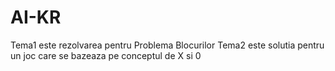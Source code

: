 # AI-KR
Tema1 este rezolvarea pentru Problema Blocurilor
Tema2 este solutia pentru un joc care se bazeaza pe conceptul de X si 0
